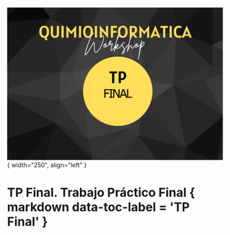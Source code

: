 ![Image](img/7.png){ width="250", align="left" }

# **TP Final**. Trabajo Práctico Final { markdown data-toc-label = 'TP Final' }
